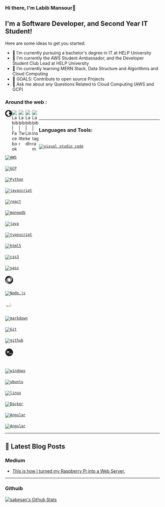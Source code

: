 ### Hi there, I'm Labib Mansour👋

## I'm a Software Developer, and Second Year IT Student!

Here are some ideas to get you started:

- 🔭 I’m currently pursuing a bachelor's degree in IT at HELP University
- 🌱 I'm currently the AWS Student Ambassador, and the Developer Student Club Lead at HELP   University
- 🌱 I’m currently learning MERN Stack, Data Structure and Algorithms and Cloud Computing
- 🤔 GOALS: Contribute to open source Projects
- 💬 Ask me about any Questions Related to Cloud Computing (AWS and GCP)


### Around the web :

[<img align="left" alt="Labib" width="22px" src="https://raw.githubusercontent.com/iconic/open-iconic/master/svg/globe.svg" />](https://labibmansour.com/)
[<img align="left" alt="Labib | Facebook" width="22px" src="https://cdn.jsdelivr.net/npm/simple-icons@3.4.0/icons/facebook.svg" />](https://facebook.com/labib.mansour99/)
[<img align="left" alt="Labib | Twitter" width="22px" src="https://cdn.jsdelivr.net/npm/simple-icons@v3/icons/twitter.svg" />](https://twitter.com/mansour_labib)
[<img align="left" alt="Labib | LinkedIn" width="22px" src="https://cdn.jsdelivr.net/npm/simple-icons@v3/icons/linkedin.svg" />](https://www.linkedin.com/in/labib-mansour/)
[<img align="left" alt="Labib | Instagram" width="22px" src="https://cdn.jsdelivr.net/npm/simple-icons@v3/icons/instagram.svg" />](https://www.instagram.com/labibmansour99/)

<br />

---

### Languages and Tools:

[<code>
<img alt="visual studio code" width="26px" src="https://img.icons8.com/fluent/240/000000/visual-studio-code-2019.png" />
</code>](https://code.visualstudio.com/)
[<code>
<img alt="AWS" width="26px" src="https://img.icons8.com/color/48/000000/amazon-web-services.png" />
</code>](https://aws.amazon.com/)
[<code>
<img alt="GCP" width="26px" src="https://img.icons8.com/color/48/000000/google-cloud-platform.png" />
</code>](https://cloud.google.com/)
[<code>
<img alt="Python" width="26px" src="https://img.icons8.com/dusk/64/000000/python.png">
</code>](https://www.python.org/)
[<code>
<img alt="javascript" width="26px" src="https://img.icons8.com/color/240/000000/javascript.png" />
</code>](https://developer.mozilla.org/en-US/docs/Web/JavaScript)
[<code>
<img alt="react" width="26px" src="https://img.icons8.com/color/240/000000/react-native.png" />
</code>](https://reactjs.org/)
[<code>
<img alt="mongodb" width="26px" src="https://img.icons8.com/color/48/000000/mongodb.png" />
</code>](www.mongodb.com)
[<code>
<img alt="java" width="26px" src="https://img.icons8.com/color/240/000000/java-coffee-cup-logo.png">
</code>](https://docs.oracle.com/en/java/)
[<code>
<img alt="typescript" width="26px" src="https://img.icons8.com/color/240/000000/typescript.png">
</code>](https://www.typescriptlang.org/)
[<code>
<img alt="html5" width="26px" src="https://img.icons8.com/color/240/000000/html-5.png">
</code>](https://developer.mozilla.org/en-US/docs/Web/HTML)
[<code>
<img alt="css3" width="26px" src="https://img.icons8.com/color/240/000000/css3.png">
</code>](https://developer.mozilla.org/en-US/docs/Web/CSS)
[<code>
<img alt="sass" width="26px" src="https://img.icons8.com/color/240/000000/sass.png">
</code>](https://sass-lang.com/)
[<code>
<img alt="json" width="26px" src="https://raw.githubusercontent.com/github/explore/80688e429a7d4ef2fca1e82350fe8e3517d3494d/topics/json/json.png">
</code>](https://www.json.org/json-en.html)
[<code>
<img alt="Node.js" width="26px" src="https://img.icons8.com/color/240/000000/nodejs.png">
</code>](https://nodejs.org/en/)
[<code>
<img alt="MySQL" width="26px" src="https://raw.githubusercontent.com/github/explore/80688e429a7d4ef2fca1e82350fe8e3517d3494d/topics/mysql/mysql.png">
</code>](https://dev.mysql.com/)
[<code>
<img alt="markdown" width="26px" src="https://img.icons8.com/ios-filled/100/000000/markdown.png">
</code>](https://www.markdownguide.org/)
[<code>
<img alt="Git" width="26px" src="https://img.icons8.com/color/240/000000/git.png">
</code>](https://git-scm.com/)
[<code>
<img alt="github" width="26px" src="https://img.icons8.com/ios-glyphs/240/000000/github.png">
</code>](https://github.com/)
[<code>
<img alt="terminal" width="26px" src="https://raw.githubusercontent.com/github/explore/80688e429a7d4ef2fca1e82350fe8e3517d3494d/topics/terminal/terminal.png">
</code>](https://docs.microsoft.com/en-us/windows/terminal/)
<br />
[<code>
<img alt="windows" width="26px" src="https://img.icons8.com/color/240/000000/windows-10.png">
</code>](https://www.microsoft.com/en-us/windows)
[<code>
<img alt="ubuntu" width="26px" src="https://img.icons8.com/color/96/000000/ubuntu--v1.png">
</code>](https://ubuntu.com/)
[<code>
<img alt="linux" width="26px" src="https://img.icons8.com/color/96/000000/linux.png">
</code>](https://www.kernel.org/)
[<code>
<img alt="Docker" width="26px" src="https://img.icons8.com/dusk/48/000000/docker.png">
</code>](https://www.docker.com/)
[<code>
<img alt="Angular" width="26px" src="https://img.icons8.com/color/48/000000/angularjs.png">
</code>](https://www.docker.com/)
[<code>
<img alt="Angular" width="26px" src="https://img.icons8.com/clouds/100/000000/api.png">
</code>](https://restfulapi.net/)


---

## 📝 Latest Blog Posts

### Medium

<!-- MEDIUM:START -->

- [This is how I turned my Raspberry Pi into a Web Server.](https://medium.com/theumhack/this-is-how-i-turned-my-raspberry-pi-into-a-web-server-a0f02e7bc3af)

<!-- MEDIUM:END -->

---
### Githuib


<a href="https://github-readme-stats.sabesansathananthan.vercel.app/api?username=Labib123&show_icons=true&hide_border=true&count_private=true&include_all_commits=true&theme=radical">
<img align="center" alt="sabesan's Github Stats" src="https://github-readme-stats.sabesansathananthan.vercel.app/api?username=Labib123&show_icons=true&hide_border=true&count_private=true&include_all_commits=true&theme=radical" /></a>

